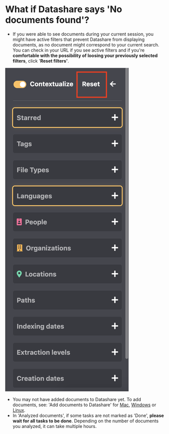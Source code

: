 # What if Datashare says 'No documents found'?

* If you were able to see documents during your current session, you might have active filters that prevent Datashare from displaying documents, as no document might correspond to your current search. You can check in your URL if you see active filters and if you're **comfortable with the possibility of loosing your previously selected filters**, click '**Reset filters'**.

![](<../../../.gitbook/assets/Reset button.png>)

* You may not have added documents to Datashare yet. To add documents, see: 'Add documents to Datashare' for [Mac](https://icij.gitbook.io/datashare/mac/add-documents-to-datashare-on-mac), [Windows](https://icij.gitbook.io/datashare/windows/add-documents-to-datashare-on-windows) or [Linux](https://icij.gitbook.io/datashare/linux/add-documents-to-datashare-on-linux).
* In 'Analyzed documents', if some tasks are not marked as 'Done', **please wait for all tasks to be done**. Depending on the number of documents you analyzed, it can take multiple hours.
